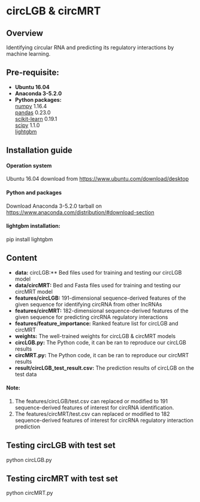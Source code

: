 # circLGB & circMRT 
## Overview
Identifying circular RNA and predicting its regulatory interactions by machine learning.

## Pre-requisite:  
* **Ubuntu 16.04**
* **Anaconda 3-5.2.0**
* **Python packages:**   
  [numpy](https://numpy.org/) 1.16.4  
  [pandas](https://pandas.pydata.org/) 0.23.0  
  [scikit-learn](https://scikit-learn.org/stable/) 0.19.1  
  [scipy](https://www.scipy.org/) 1.1.0   
  [lightgbm](https://github.com/Microsoft/LightGBM) 
  
## Installation guide
#### **Operation system**  
Ubuntu 16.04 download from https://www.ubuntu.com/download/desktop  
#### **Python and packages**  
Download Anaconda 3-5.2.0 tarball on https://www.anaconda.com/distribution/#download-section  
#### **lightgbm installation:**  
pip install lightgbm  
  
## Content  
* **data:** 
  circLGB:** Bed files used for training and testing our circLGB model
* **data/circMRT:** Bed and Fasta files used for training and testing our circMRT model
* **features/circLGB:** 191-dimensional sequence-derived features of the given sequence for identifying circRNA from other lncRNAs
* **features/circMRT:** 182-dimensional sequence-derived features of the given sequence for predicting circRNA regulatory interactions
* **features/feature_importance:** Ranked feature list for circLGB and circMRT
* **weights:** The well-trained weights for circLGB & circMRT models      
* **circLGB.py:** The Python code, it can be ran to reproduce our circLGB results
* **circMRT.py:** The Python code, it can be ran to reproduce our circMRT results
* **result/circLGB_test_result.csv:** The prediction results of circLGB on the test data 
#### **Note:**    
1. The features/circLGB/test.csv can replaced or modified to 191 sequence-derived features of interest for circRNA identification. 
2. The features/circMRT/test.csv can replaced or modified to 182 sequence-derived features of interest for circRNA regulatory interaction prediction

## Testing circLGB with test set
python circLGB.py

## Testing circMRT with test set
python circMRT.py


